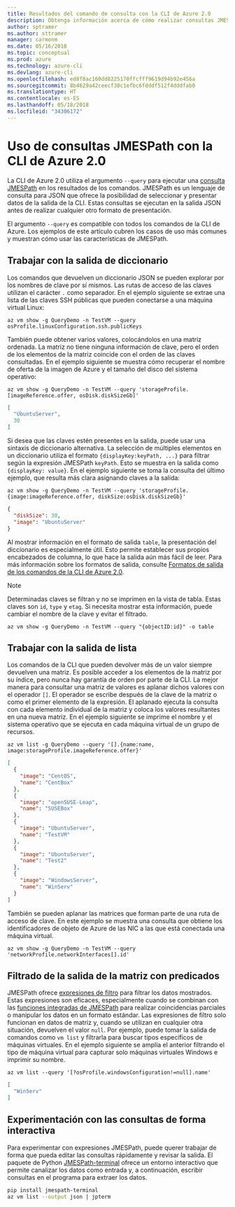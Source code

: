 ```yaml
---
title: Resultados del comando de consulta con la CLI de Azure 2.0
description: Obtenga información acerca de cómo realizar consultas JMESPath con la salida de los comandos de la CLI de Azure 2.0.
author: sptramer
ms.author: sttramer
manager: carmonm
ms.date: 05/16/2018
ms.topic: conceptual
ms.prod: azure
ms.technology: azure-cli
ms.devlang: azure-cli
ms.openlocfilehash: ed8f8ac160dd8225170ffcfff9619d94b92e456a
ms.sourcegitcommit: 8b4629a42ceecf30c1efbc6fdddf512f4dddfab0
ms.translationtype: HT
ms.contentlocale: es-ES
ms.lasthandoff: 05/18/2018
ms.locfileid: "34306172"
---
```

# <a name="use-jmespath-queries-with-azure-cli-20"></a>Uso de consultas JMESPath con la CLI de Azure 2.0

La CLI de Azure 2.0 utiliza el argumento `--query` para ejecutar una [consulta JMESPath](http://jmespath.org) en los resultados de los comandos. JMESPath es un lenguaje de consulta para JSON que ofrece la posibilidad de seleccionar y presentar datos de la salida de la CLI. Estas consultas se ejecutan en la salida JSON antes de realizar cualquier otro formato de presentación.

El argumento `--query` es compatible con todos los comandos de la CLI de Azure. Los ejemplos de este artículo cubren los casos de uso más comunes y muestran cómo usar las características de JMESPath.

## <a name="work-with-dictionary-output"></a>Trabajar con la salida de diccionario

Los comandos que devuelven un diccionario JSON se pueden explorar por los nombres de clave por sí mismos. Las rutas de acceso de las claves utilizan el carácter `.` como separador. En el ejemplo siguiente se extrae una lista de las claves SSH públicas que pueden conectarse a una máquina virtual Linux:

```azurecli-interactive
az vm show -g QueryDemo -n TestVM --query osProfile.linuxConfiguration.ssh.publicKeys
```

También puede obtener varios valores, colocándolos en una matriz ordenada. La matriz no tiene ninguna información de clave, pero el orden de los elementos de la matriz coincide con el orden de las claves consultadas. En el ejemplo siguiente se muestra cómo recuperar el nombre de oferta de la imagen de Azure y el tamaño del disco del sistema operativo:

```azurecli-interactive
az vm show -g QueryDemo -n TestVM --query 'storageProfile.[imageReference.offer, osDisk.diskSizeGb]'
```

```json
[
  "UbuntuServer",
  30
]
```

Si desea que las claves estén presentes en la salida, puede usar una sintaxis de diccionario alternativa. La selección de múltiples elementos en un diccionario utiliza el formato `{displayKey:keyPath, ...}` para filtrar según la expresión JMESPath `keyPath`. Esto se muestra en la salida como `{displayKey: value}`. En el ejemplo siguiente se toma la consulta del último ejemplo, que resulta más clara asignando claves a la salida:

```azurecli-interactive
az vm show -g QueryDemo -n TestVM --query 'storageProfile.{image:imageReference.offer, diskSize:osDisk.diskSizeGb}'
```

```json
{
  "diskSize": 30,
  "image": "UbuntuServer"
}
```

Al mostrar información en el formato de salida `table`, la presentación del diccionario es especialmente útil. Esto permite establecer sus propios encabezados de columna, lo que hace la salida aún más fácil de leer. Para más información sobre los formatos de salida, consulte [Formatos de salida de los comandos de la CLI de Azure 2.0](/cli/azure/format-output-azure-cli).

> [!NOTE]
> Determinadas claves se filtran y no se imprimen en la vista de tabla. Estas claves son `id`, `type` y `etag`. Si necesita mostrar esta información, puede cambiar el nombre de la clave y evitar el filtrado.
>
> ```azurecli
> az vm show -g QueryDemo -n TestVM --query "{objectID:id}" -o table
> ```

## <a name="work-with-list-output"></a>Trabajar con la salida de lista

Los comandos de la CLI que pueden devolver más de un valor siempre devuelven una matriz. Es posible acceder a los elementos de la matriz por su índice, pero nunca hay garantía de orden por parte de la CLI. La mejor manera para consultar una matriz de valores es aplanar dichos valores con el operador `[]`. El operador se escribe después de la clave de la matriz o como el primer elemento de la expresión. El aplanado ejecuta la consulta con cada elemento individual de la matriz y coloca los valores resultantes en una nueva matriz. En el ejemplo siguiente se imprime el nombre y el sistema operativo que se ejecuta en cada máquina virtual de un grupo de recursos. 

```azurecli-interactive
az vm list -g QueryDemo --query '[].{name:name, image:storageProfile.imageReference.offer}'
```

```json
[
  {
    "image": "CentOS",
    "name": "CentBox"
  },
  {
    "image": "openSUSE-Leap",
    "name": "SUSEBox"
  },
  {
    "image": "UbuntuServer",
    "name": "TestVM"
  },
  {
    "image": "UbuntuServer",
    "name": "Test2"
  },
  {
    "image": "WindowsServer",
    "name": "WinServ"
  }
]
```

También se pueden aplanar las matrices que forman parte de una ruta de acceso de clave. En este ejemplo se muestra una consulta que obtiene los identificadores de objeto de Azure de las NIC a las que está conectada una máquina virtual.

```azurecli-interactive
az vm show -g QueryDemo -n TestVM --query 'networkProfile.networkInterfaces[].id'
```

## <a name="filter-array-output-with-predicates"></a>Filtrado de la salida de la matriz con predicados

JMESPath ofrece [expresiones de filtro](http://jmespath.org/specification.html#filterexpressions) para filtrar los datos mostrados. Estas expresiones son eficaces, especialmente cuando se combinan con las [funciones integradas de JMESPath](http://jmespath.org/specification.html#built-in-functions) para realizar coincidencias parciales o manipular los datos en un formato estándar. Las expresiones de filtro solo funcionan en datos de matriz y, cuando se utilizan en cualquier otra situación, devuelven el valor `null`. Por ejemplo, puede tomar la salida de comandos como `vm list` y filtrarla para buscar tipos específicos de máquinas virtuales. En el ejemplo siguiente se amplía el anterior filtrando el tipo de máquina virtual para capturar solo máquinas virtuales Windows e imprimir su nombre.

```azurecli-interactive
az vm list --query '[?osProfile.windowsConfiguration!=null].name'
```

```json
[
  "WinServ"
]
```

## <a name="experiment-with-queries-interactively"></a>Experimentación con las consultas de forma interactiva

Para experimentar con expresiones JMESPath, puede querer trabajar de forma que pueda editar las consultas rápidamente y revisar la salida. El paquete de Python [JMESPath-terminal](https://github.com/jmespath/jmespath.terminal) ofrece un entorno interactivo que permite canalizar los datos como entrada y, a continuación, escribir consultas en el programa para extraer los datos.

```bash
pip install jmespath-terminal
az vm list --output json | jpterm
```
